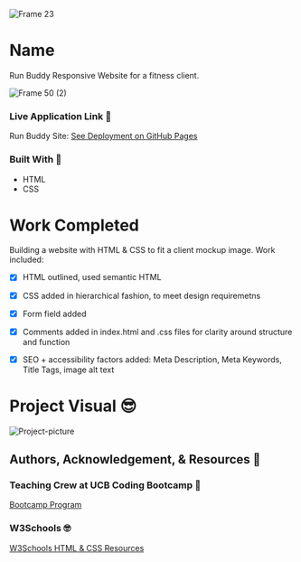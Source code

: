 
![Frame 23](https://user-images.githubusercontent.com/77648727/109901082-3cd74900-7c4d-11eb-99ac-92fcff737a8a.png)


# Name
Run Buddy Responsive Website for a fitness client.       

![Frame 50 (2)](https://user-images.githubusercontent.com/77648727/109911267-972cd580-7c5e-11eb-9a6d-a039cfa7a49b.png)

### Live Application Link 👀
Run Buddy Site: [See Deployment on GitHub Pages](https://sarahdurks.github.io/Run-Buddy/)

### Built With 🧰
- HTML 
- CSS

# Work Completed
Building a website with HTML & CSS to fit a client mockup image. Work included:

- [x] HTML outlined, used semantic HTML
- [x] CSS added in hierarchical fashion, to meet design requiremetns
- [x] Form field added
- [x] Comments added in index.html and .css files for clarity around structure and function 
- [x] SEO + accessibility factors added: Meta Description, Meta Keywords, Title Tags, image alt text 


# Project Visual :sunglasses:
![Project-picture](https://user-images.githubusercontent.com/77648727/107858055-eb266600-6de6-11eb-80a7-3dfeeaa5ec4b.png)

## Authors, Acknowledgement, & Resources 🤝

### Teaching Crew at UCB Coding Bootcamp 🎉
[Bootcamp Program](https://bootcamp.berkeley.edu/coding/)

### W3Schools 🤓
[W3Schools HTML & CSS Resources](https://www.w3schools.com/)
